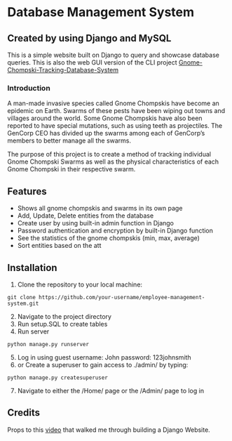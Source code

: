 # Database Management System
## Created by using Django and MySQL
This is a simple website built on Django to query and showcase database queries. This is also the web GUI version of the CLI project [Gnome-Chompski-Tracking-Database-System][database]

### Introduction

A man-made invasive species called Gnome Chompskis have become an epidemic on Earth. Swarms of these pests have been wiping out towns and villages around the world. Some Gnome Chompskis have also been reported to have special mutations, such as using teeth as projectiles. The GenCorp CEO has divided up the swarms among each of GenCorp’s members to better manage all the swarms. 

The purpose of this project is to create a method of tracking individual Gnome Chompski Swarms as well as the physical characteristics of each Gnome Chompski in their respective swarm.


## Features
- Shows all gnome chompskis and swarms in its own page
- Add, Update, Delete entities from the database
- Create user by using built-in admin function in Django
- Password authentication and encryption by built-in Django function
- See the statistics of the gnome chompskis (min, max, average)
- Sort entities based on the att

## Installation

1. Clone the repository to your local machine:
```
git clone https://github.com/your-username/employee-management-system.git
```
2. Navigate to the project directory
3. Run setup.SQL to create tables
4. Run server
```
python manage.py runserver
```
5. Log in using guest username: John password: 123johnsmith
6. or Create a superuser to gain access to ./admin/ by typing:
```
python manage.py createsuperuser
```
7. Navigate to either the /Home/ page or the /Admin/ page to log in

## Credits
Props to this [video][link] that walked me through building a Django Website.


[link]: https://www.youtube.com/watch?v=t10QcFx7d5k
[database]: https://github.com/Sseankzs/Gnome-Chompski-Tracking-Database-System
